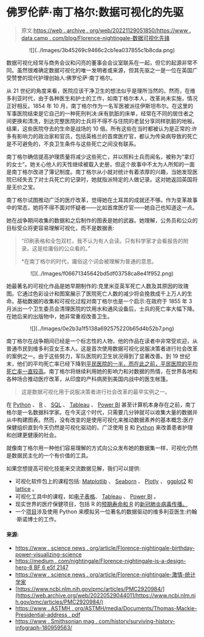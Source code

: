 # 佛罗伦萨·南丁格尔:数据可视化的先驱

> 原文:[https://web . archive . org/web/20221129051850/https://www . data camp . com/blog/Florence-nightingale-数据可视化先锋](https://web.archive.org/web/20221129051850/https://www.datacamp.com/blog/florence-nightingale-pioneer-of-data-visualization)

<center>![](../Images/3b45269c9466c2cb1ea037855c1b8cda.png)</center>

数据可视化经常与商务会议和闪亮的董事会会议室联系在一起，但它的起源非常不同。虽然很难确定数据可视化的唯一发明者或来源，但其先驱之一是一位在英国广受赞誉的现代护理创始人:佛罗伦萨·南丁格尔。

从 21 世纪的角度来看，医院应该干净卫生的想法似乎是理所当然的。然而，在维多利亚时代，由于各种医生和护士的工作，如南丁格尔本人，改革尚未实施，情况正好相反。1854 年 10 月，南丁格尔作为一名军医被派往伊斯坦布尔。在这里的军事医院结束是它自己的一种死刑判决:床有肮脏的床单，经常在不同的居住者之间更换和清洗，到达完整医院的士兵将不得不与住院的老鼠分享同样肮脏的地板。结果，这些医院夺去的生命是战场的 10 倍。所有这些在当时都被认为是正常的:许多有影响力的政治家和官员，包括英格兰的首席医疗官，都认为传染病导致的死亡是不可避免的，不良卫生条件与这些死亡之间没有联系。

南丁格尔确信提高护理质量将减少这些死亡，并以照料士兵而闻名，被称为“拿灯的女士”。她关心他人的天性继续被载入史册，但这个故事中不太为人所知的一面是南丁格尔改进了簿记制度。南丁格尔从小就对统计有着浓厚的兴趣，当她发现医院已经失去了对士兵死亡的记录时，她就指派特定的人做记录。这对她返回英国将是无价之宝。

南丁格尔试图推动广泛的医疗改革，觉得她在土耳其的成就还不够。作为变革故事中的常态，她将不得不面对怀疑者——比如首席医疗官——她自己也知道这一点。

她在战争期间收集的数据和之后制作的图表是她的武器。她理解，公务员和公众的目标受众将更容易理解可视化，而不是数据表:

> “印刷表格和全包双栏，我不认为有人会读。只有科学家才会看报告的附录。这是给庸俗的公众看的。”
> 
> *在南丁格尔的时代，庸俗这个词会被理解为普通的意思。

<center>![](../Images/f06671345642bd5df03758ca8e41f952.png)</center>

她最著名的可视化作品是她早期制作的:克里米亚英军死亡人数及其原因的玫瑰图。它通过色彩设计和图案展示了医院死亡人数的减少将会挽救成千上万人的生命。基础数据的收集和可视化过程对南丁格尔也是一个启示:在政府于 1855 年 3 月派出一个卫生委员会清理医院的饮用水和通风设备后，士兵的死亡率大幅下降。在她后来的出版物中，她非常重视改善卫生。

<center>![](../Images/0e2b3a1f5138a692575220b65d4b52b7.png)</center>

南丁格尔在战争期间已经是一个标志性的人物，他的作品在读者中非常受欢迎，从普通市民到维多利亚女王本人。这是首次使用数据可视化说服决策者进行社会改革的案例之一。由于这些努力，军队医院的卫生状况得到了显著改善。到 19 世纪末，他们的平均死亡率已经下降到[平民医院的一半，而在此之前，平民医院的平均死亡率一直较高](https://web.archive.org/web/20220529044011/https://www.astmh.org/ASTMH/media/Documents/Thomas-Mackie-Presidential-Address.pdf)。南丁格尔将继续利用她的影响力和对数据的热情，在世界各地和各种场合推动医疗改革，从印度的产科病房到美国内战中的医生帐篷。

> 这是数据可视化用于说服决策者进行社会改革的最早实例之一。

在 [Python](https://web.archive.org/web/20220529044011/https://www.datacamp.com/courses/intro-to-python-for-data-science) 、 [R](https://web.archive.org/web/20220529044011/https://www.datacamp.com/courses/free-introduction-to-r) 、 [SQL](https://web.archive.org/web/20220529044011/https://www.datacamp.com/courses/introduction-to-sql) 、 [Tableau](https://web.archive.org/web/20220529044011/https://www.datacamp.com/courses/introduction-to-tableau) 、 [Power BI](https://web.archive.org/web/20220529044011/https://www.datacamp.com/courses/introduction-to-power-bi) 甚至计算机本身存在之前，南丁格尔是一名数据科学家。在今天这个时代，只需要几分钟就可以收集大量的数据并从中构建图表。然而，没有改变的是使用可视化来推动数据素养的基本概念:医疗保健组织直到今天仍然是可视化驱动的，广泛使用 [R](https://web.archive.org/web/20220529044011/https://www.datacamp.com/courses/designing-and-analyzing-clinical-trials-in-r) 和 [Python](https://web.archive.org/web/20220529044011/https://www.datacamp.com/courses/biomedical-image-analysis-in-python) 来改善患者护理和创建更健康的社会。

就像南丁格尔用一种他们容易理解的方式向公众发布她的数据集一样，可视化仍然是数据民主化的一个有价值的工具。

如果您想提高可视化技能来交流数据见解，我们可以提供:

*   可视化软件包上的课程包括: [Matplotlib](https://web.archive.org/web/20220529044011/https://www.datacamp.com/courses/introduction-to-data-visualization-with-matplotlib) 、 [Seaborn](https://web.archive.org/web/20220529044011/https://www.datacamp.com/courses/introduction-to-data-visualization-with-seaborn) 、 [Plotly](https://web.archive.org/web/20220529044011/https://www.datacamp.com/courses/introduction-to-data-visualization-with-plotly-in-python) 、 [ggplot2](https://web.archive.org/web/20220529044011/https://www.datacamp.com/courses/introduction-to-data-visualization-with-ggplot2) 和 [lattice](https://web.archive.org/web/20220529044011/https://www.datacamp.com/courses/data-visualization-with-lattice-in-r) 。
*   可视化工具中的课程，如[电子表格](https://web.archive.org/web/20220529044011/https://www.datacamp.com/courses/data-visualization-in-spreadsheets)、 [Tableau](https://web.archive.org/web/20220529044011/https://www.datacamp.com/courses/introduction-to-tableau) 、 [Power BI](https://web.archive.org/web/20220529044011/https://www.datacamp.com/courses/introduction-to-power-bi) 。
*   现实世界的医疗保健项目，包括 R 的[预期寿命和 R](https://web.archive.org/web/20220529044011/https://www.datacamp.com/projects/166) 的[新冠肺炎病毒传播。](https://web.archive.org/web/20220529044011/https://www.datacamp.com/projects/870)
*   一个[项目](https://web.archive.org/web/20220529044011/https://www.datacamp.com/projects/132)涉及使用 Python 来模拟另一位著名的数据驱动的维多利亚医生:约翰·斯诺博士的工作。

#### 来源:

*   [https://www . science news . org/article/Florence-nightingale-birthday-power-visualizing-science](https://web.archive.org/web/20220529044011/https://www.sciencenews.org/article/florence-nightingale-birthday-power-visualizing-science)
*   [https://medium . com/nightingale/Florence-nightingale-is-a-design-hero-8 BF 6 e5f 2147](https://web.archive.org/web/20220529044011/https://medium.com/nightingale/florence-nightingale-is-a-design-hero-8bf6e5f2147)
*   [https://www . science news . org/article/Florence-nightingale-激情-统计学家](https://web.archive.org/web/20220529044011/https://www.sciencenews.org/article/florence-nightingale-passionate-statistician)
*   [https://www.ncbi.nlm.nih.gov/pmc/articles/PMC2920984/](https://web.archive.org/web/20220529044011/https://www.ncbi.nlm.nih.gov/pmc/articles/PMC2920984/)
*   [https://www . ASTMH . org/ASTMH/media/Documents/Thomas-Mackie-Presidential-address . pdf](https://web.archive.org/web/20220529044011/https://www.astmh.org/ASTMH/media/Documents/Thomas-Mackie-Presidential-Address.pdf)
*   [https://www . Smithsonian mag . com/history/surviving-history-infograph-180959563/](https://web.archive.org/web/20220529044011/https://www.smithsonianmag.com/history/surprising-history-infographic-180959563/)